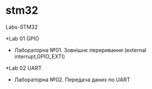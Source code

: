# stm32
Labs-STM32

*Lab 01 GPIO 
  - Лабораторна №01. Зовнішнє переривання (external interrupt,GPIO_EXTI)

*Lab 02 UART
  - Лабораторна №02. Передача даних по UART
